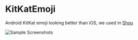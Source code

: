 KitKatEmoji
=========

Android KitKat emoji looking better than iOS, we used in [Shou](https://shou.tv)

![Sample Screenshots][1]


[1]: https://github.com/crossle/KitKatEmoji/blob/master/KitKatEmoji-sample/screenshot2.png
